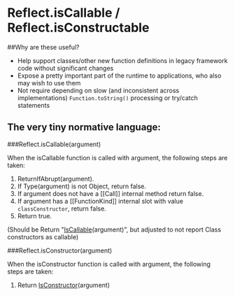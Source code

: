 Reflect.isCallable / Reflect.isConstructable
============================================

##Why are these useful?

- Help support classes/other new function definitions in legacy framework code without significant changes
- Expose a pretty important part of the runtime to applications, who also may wish to use them
- Not require depending on slow (and inconsistent across implementations) `Function.toString()` processing or try/catch statements

## The very tiny normative language:

###Reflect.isCallable(argument)

When the isCallable function is called with argument, the following steps are taken:
1. ReturnIfAbrupt(argument).
2. If Type(argument) is not Object, return false.
3. If argument does not have a [[Call]] internal method return false.
4. If argument has a [[FunctionKind]] internal slot with value `classConstructor`, return false.
4. Return true.

(Should be Return "[IsCallable](https://people.mozilla.org/~jorendorff/es6-draft.html#sec-iscallable)(argument)", but adjusted to not report Class constructors as callable)

###Reflect.isConstructor(argument)

When the isConstructor function is called with argument, the following steps are taken:

1. Return [IsConstructor](https://people.mozilla.org/~jorendorff/es6-draft.html#sec-isconstructor)(argument)
